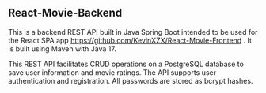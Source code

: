 ## React-Movie-Backend

This is a backend REST API built in Java Spring Boot intended to be used for 
the React SPA app https://github.com/KevinXZX/React-Movie-Frontend . It is built using Maven
with Java 17.  

This REST API facilitates CRUD operations on a PostgreSQL database to save user
information and movie ratings. The API supports user authentication and registration. All passwords are 
stored as bcrypt hashes. 





